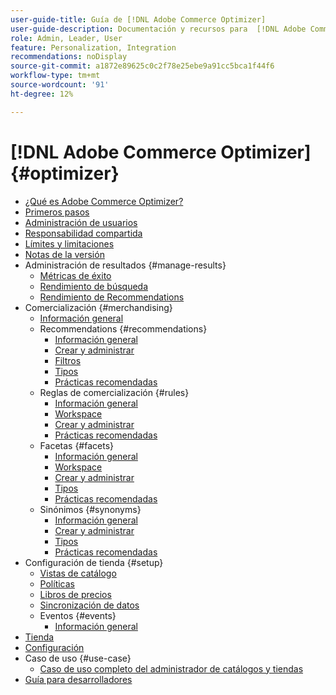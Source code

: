 ```yaml
---
user-guide-title: Guía de [!DNL Adobe Commerce Optimizer]
user-guide-description: Documentación y recursos para  [!DNL Adobe Commerce Optimizer].
role: Admin, Leader, User
feature: Personalization, Integration
recommendations: noDisplay
source-git-commit: a1872e89625c0c2f78e25ebe9a91cc5bca1f44f6
workflow-type: tm+mt
source-wordcount: '91'
ht-degree: 12%

---
```


# [!DNL Adobe Commerce Optimizer] {#optimizer}

- [¿Qué es Adobe Commerce Optimizer?](overview.md)
- [Primeros pasos](get-started.md)
- [Administración de usuarios](user-management.md)
- [Responsabilidad compartida](shared-responsibility.md)
- [Límites y limitaciones](boundaries-limits.md)
- [Notas de la versión](release-notes.md)
- Administración de resultados {#manage-results}
   - [Métricas de éxito](./manage-results/success-metrics.md)
   - [Rendimiento de búsqueda](./manage-results/search-performance.md)
   - [Rendimiento de Recommendations](./manage-results/recommendation-performance.md)
- Comercialización {#merchandising}
   - [Información general](./merchandising/overview.md)
   - Recommendations {#recommendations}
      - [Información general](./merchandising/recommendations/overview.md)
      - [Crear y administrar](./merchandising/recommendations/create.md)
      - [Filtros](./merchandising/recommendations/filters.md)
      - [Tipos](./merchandising/recommendations/types.md)
      - [Prácticas recomendadas](./merchandising/recommendations/best-practice.md)
   - Reglas de comercialización {#rules}
      - [Información general](./merchandising/rules/overview.md)
      - [Workspace](./merchandising/rules/workspace.md)
      - [Crear y administrar](./merchandising/rules/add.md)
      - [Prácticas recomendadas](./merchandising/rules/best-practice.md)
   - Facetas {#facets}
      - [Información general](./merchandising/facets/overview.md)
      - [Workspace](./merchandising/facets/workspace.md)
      - [Crear y administrar](./merchandising/facets/add.md)
      - [Tipos](./merchandising/facets/type.md)
      - [Prácticas recomendadas](./merchandising/facets/best-practice.md)
   - Sinónimos {#synonyms}
      - [Información general](./merchandising/synonyms/overview.md)
      - [Crear y administrar](./merchandising/synonyms/add.md)
      - [Tipos](./merchandising/synonyms/type.md)
      - [Prácticas recomendadas](./merchandising/synonyms/best-practice.md)
- Configuración de tienda {#setup}
   - [Vistas de catálogo](./setup/catalog-view.md)
   - [Políticas](./setup/policies.md)
   - [Libros de precios](./setup/pricebooks.md)
   - [Sincronización de datos](./setup/data-sync.md)
   - Eventos {#events}
      - [Información general](./setup/events/overview.md)
- [Tienda](storefront.md)
- [Configuración](settings.md)
- Caso de uso {#use-case}
   - [Caso de uso completo del administrador de catálogos y tiendas](./use-case/admin-use-case.md)
- [Guía para desarrolladores](https://developer.adobe.com/commerce/services/optimizer/)

